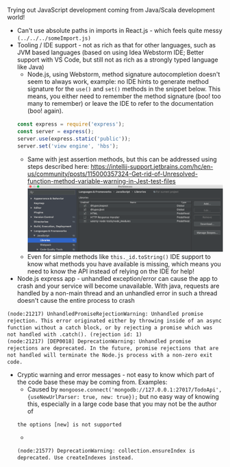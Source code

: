 Trying out JavaScript development coming from Java/Scala development world!

* Can't use absolute paths in imports in React.js - which feels quite messy `(../../../someImport.js)`
* Tooling / IDE support - not as rich as that for other languages, such as JVM based languages (based on using Idea 
Webstorm IDE; Better support with VS Code, but still not as rich as a strongly typed language like Java)
    - Node.js, using Webstorm, method signature autocompletion doesn't seem to always work, example: no IDE hints to 
    generate method signature for the `use()` and `set()` methods in the snippet below. This means, you either need to
    remember the method signature (boo! too many to remember) or leave the IDE to refer to the documentation (boo! 
    again).
    ```javascript
    const express = require('express');
    const server = express();
    server.use(express.static('public'));
    server.set('view engine', 'hbs');
    ```
    - Same with jest assertion methods, but this can be addressed using steps described here:
    https://intellij-support.jetbrains.com/hc/en-us/community/posts/115000357324-Get-rid-of-Unresolved-function-method-variable-warning-in-Jest-test-files
    ![](/assets/blog/programming/jest-expect-webstorm-settings.png)
    - Even for simple methods like `this._id.toString()` IDE support to know what methods you have available is missing,
    which means you need to know the API instead of relying on the IDE for help!
* Node.js express app - unhandled exception/error can cause the app to crash and your service will become unavailable.
With java, requests are handled by a non-main thread and an unhandled error in such a thread doesn't cause the entire
process to crash   
```
(node:21217) UnhandledPromiseRejectionWarning: Unhandled promise rejection. This error originated either by throwing inside of an async function without a catch block, or by rejecting a promise which was not handled with .catch(). (rejection id: 1)
(node:21217) [DEP0018] DeprecationWarning: Unhandled promise rejections are deprecated. In the future, promise rejections that are not handled will terminate the Node.js process with a non-zero exit code.
``` 
* Cryptic warning and error messages - not easy to know which part of the code base these may be coming from. Examples:
    - Caused by `mongoose.connect('mongodb://127.0.0.1:27017/TodoApi', {useNewUrlParser: true, new: true});` but no easy
    way of knowing this, especially in a large code base that you may not be the author of
    ```
    the options [new] is not supported
    ```
    - 
    ```
    (node:21577) DeprecationWarning: collection.ensureIndex is deprecated. Use createIndexes instead.
    ```


  
  